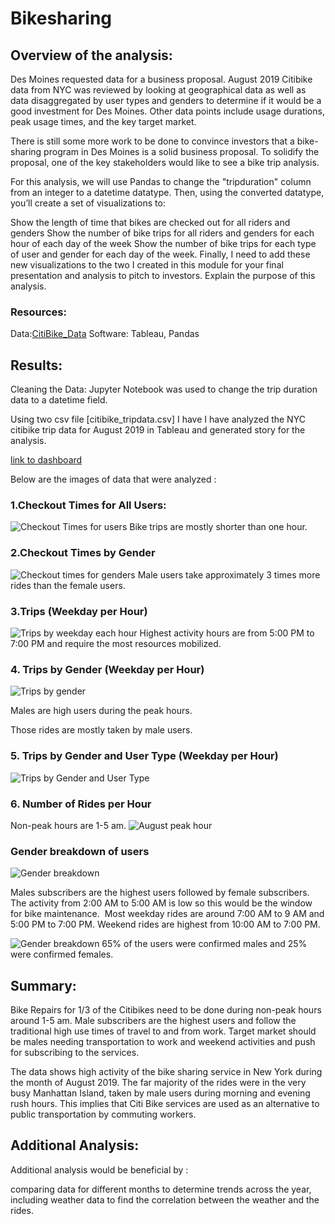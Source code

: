 # Bikesharing
## Overview of the analysis: 
Des Moines requested data for a business proposal. August 2019 Citibike data from NYC was reviewed by looking at geographical data as well as data disaggregated by user types and genders to determine if it would be a good investment for Des Moines. Other data points include usage durations, peak usage times, and the key target market.

There is still some more work to be done to convince investors that a bike-sharing program in Des Moines is a solid business proposal. To solidify the proposal, one of the key stakeholders would like to see a bike trip analysis.

For this analysis, we will use Pandas to change the "tripduration" column from an integer to a datetime datatype. Then, using the converted datatype, you’ll create a set of visualizations to:

Show the length of time that bikes are checked out for all riders and genders
Show the number of bike trips for all riders and genders for each hour of each day of the week
Show the number of bike trips for each type of user and gender for each day of the week.
Finally, I need to add these new visualizations to the two I created in this module for your final presentation and analysis to pitch to investors.
Explain the purpose of this analysis.
### Resources:
Data:[CitiBike_Data](https://ride.citibikenyc.com/system-data)
Software: Tableau, Pandas



## Results: 

Cleaning the Data:
Jupyter Notebook was used to change the trip duration data to a datetime field.
![]()

Using two csv file [citibike_tripdata.csv] I have I have analyzed the NYC citibike trip data for August 2019 in Tableau and generated story for the analysis.


[link to dashboard](https://public.tableau.com/app/profile/nishat.sultana7638/viz/NYCCitibikeanalysis_16488811692500/Story1)

Below are the images of data that were analyzed :
### 1.Checkout Times for All Users:
![Checkout Times for users](https://github.com/NishatSultana3538/Bikesharing/blob/main/image/Checkout%20times_users.png)
Bike trips are mostly shorter than one hour.

### 2.Checkout Times by Gender
![Checkout times for genders](https://github.com/NishatSultana3538/Bikesharing/blob/main/image/Checkout%20times_genders.png)
Male users take approximately 3 times more rides than the female users.

### 3.Trips (Weekday per Hour)
![Trips by weekday each hour](https://github.com/NishatSultana3538/Bikesharing/blob/main/image/Trips%20by%20weekday:hour.png)
Highest activity hours are from 5:00 PM to 7:00 PM and require the most resources mobilized.

### 4. Trips by Gender (Weekday per Hour)

![Trips by gender](https://github.com/NishatSultana3538/Bikesharing/blob/main/image/Trips%20by%20gender.png)

Males are high users during the peak hours.

Those rides are mostly taken by male users.

### 5. Trips by Gender and User Type (Weekday per Hour)
![Trips by Gender and User Type](https://github.com/NishatSultana3538/Bikesharing/blob/main/image/user%20trips%20by%20gender%20by%20weekday.png)

### 6. Number of Rides per Hour
Non-peak hours are 1-5 am.
![August peak hour](https://github.com/NishatSultana3538/Bikesharing/blob/main/image/August%20peak%20hours.png)

### Gender breakdown of users
![Gender breakdown](https://github.com/NishatSultana3538/Bikesharing/blob/main/image/Gender%20Breakdown.png)

Males subscribers are the highest users followed by female subscribers.
The activity from 2:00 AM to 5:00 AM is low so this would be the window for bike maintenance.
![]()
Most weekday rides are around 7:00 AM to 9 AM and 5:00 PM to 7:00 PM.
Weekend rides are highest from 10:00 AM to 7:00 PM.

![Gender breakdown]()
65% of the users were confirmed males and 25% were confirmed females.
## Summary: 

Bike Repairs for 1/3 of the Citibikes need to be done during non-peak hours around 1-5 am.
Male subscribers are the highest users and follow the traditional high use times of travel to and from work.
Target market should be males needing transportation to work and weekend activities and push for subscribing to the services.


The data shows high activity of the bike sharing service in New York during the month of August 2019.
The far majority of the rides were in the very busy Manhattan Island, taken by male users during morning and evening rush hours. This implies that Citi Bike services are used as an alternative to public transportation by commuting workers.


## Additional Analysis:
Additional analysis would be beneficial by :

comparing data for different months to determine trends across the year,
including weather data to find the correlation between the weather and the rides.